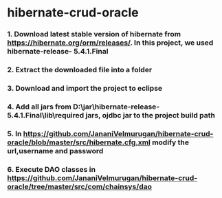 # hibernate-crud-oracle

### 1. Download latest stable version of hibernate from https://hibernate.org/orm/releases/. In this project, we used hibernate-release-   5.4.1.Final
### 2. Extract the downloaded file into a folder
### 3. Download and import the project to eclipse 
### 4. Add all jars from D:\jar\hibernate-release-5.4.1.Final\lib\required jars, ojdbc jar to the project build path
### 5. In https://github.com/JananiVelmurugan/hibernate-crud-oracle/blob/master/src/hibernate.cfg.xml modify the url,username and password
### 6. Execute DAO classes in https://github.com/JananiVelmurugan/hibernate-crud-oracle/tree/master/src/com/chainsys/dao
